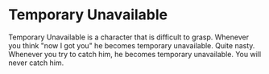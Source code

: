 # Temporary Unavailable

Temporary Unavailable is a character that is difficult to grasp. Whenever you think "now I got you" he becomes temporary unavailable. Quite nasty. Whenever you try to catch him, he becomes temporary unavailable. You will never catch him.

